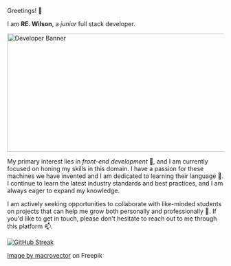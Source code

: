 Greetings! 👋

 I am <strong>RE. Wilson</strong>, a *junior* full stack developer.

<img src="https://i.ibb.co/R9SXLHZ/6869595-29045.jpg" alt="Developer Banner" width="1000" height="275">



My primary interest lies in *front-end development* 👀, and I am currently focused on honing my skills in this domain. I have a passion for these machines we have invented and I am dedicated to learning their language 🌱. I  continue to learn the latest industry standards and best practices, and I am always eager to expand my knowledge.

I am actively seeking opportunities to collaborate with like-minded students on projects that can help me grow both personally and professionally 💞️. If you'd like to get in touch, please don't hesitate to reach out to me through this platform 📫.
<!---
RW2023/RW2023 is a ✨ special ✨ repository because its `README.md` (this file) appears on your GitHub profile.
You can click the Preview link to take a look at your changes.
--->
[![GitHub Streak](https://streak-stats.demolab.com/?user=RW2023)](https://git.io/streak-stats)

<a href="https://www.freepik.com/free-vector/colored-isometric-programmers-composition-with-software-development-description-man-sit-work_6869595.htm#page=2&query=html%20css%20javascript&position=49&from_view=search&track=ais">Image by macrovector</a> on Freepik
